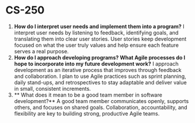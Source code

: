 # CS-250
1.  **How do I interpret user needs and implement them into a program?**
I interpret user needs by listening to feedback, identifying goals, and translating them into clear user stories. User stories keep development focused on what the user truly values and help ensure each feature serves a real purpose.
2.  **How do I approach developing programs? What Agile processes do I hope to incorporate into my future development work?**
I approach development as an iterative process that improves through feedback and collaboration. I plan to use Agile practices such as sprint planning, daily stand-ups, and retrospectives to stay adaptable and deliver value in small, consistent increments.
3. ** What does it mean to be a good team member in software development?**
A good team member communicates openly, supports others, and focuses on shared goals. Collaboration, accountability, and flexibility are key to building strong, productive Agile teams.
